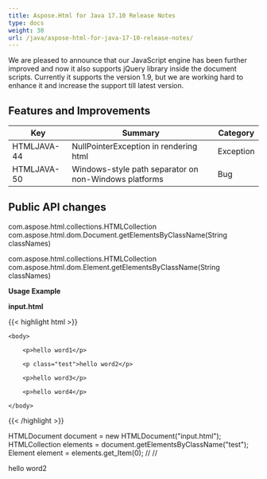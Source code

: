```yaml
---
title: Aspose.Html for Java 17.10 Release Notes
type: docs
weight: 30
url: /java/aspose-html-for-java-17-10-release-notes/
---
```

We are pleased to announce that our JavaScript engine has been further improved and now it also supports jQuery library inside the document scripts. Currently it supports the version 1.9, but we are working hard to enhance it and increase the support till latest version.

## **Features and Improvements**

| **Key**     | **Summary**                                           | **Category** |
| ----------- | ----------------------------------------------------- | ------------ |
| HTMLJAVA-44 | NullPointerException in rendering html                | Exception    |
| HTMLJAVA-50 | Windows-style path separator on non-Windows platforms | Bug          |

## **Public API changes**

com.aspose.html.collections.HTMLCollection com.aspose.html.dom.Document.getElementsByClassName(String classNames)

com.aspose.html.collections.HTMLCollection com.aspose.html.dom.Element.getElementsByClassName(String classNames)



**Usage Example**

**input.html**

{{< highlight html >}}

 <html>

```
<body>

    <p>hello word1</p>

    <p class="test">hello word2</p>

    <p>hello word3</p>

    <p>hello word4</p>

</body>
```

</html>

{{< /highlight >}}

HTMLDocument document = new HTMLDocument("input.html");
HTMLCollection elements = document.getElementsByClassName("test");
Element element = elements.get_Item(0); // // <p>hello word2</p>